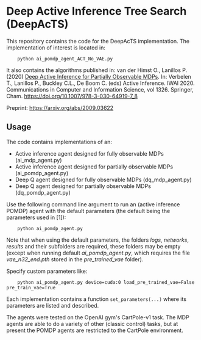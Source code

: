 # Deep Active Inference Tree Search (DeepAcTS)

This repository contains the code for the DeepAcTS implementation. The implementation of interest is located in:

```
	python ai_pomdp_agent_ACT_No_VAE.py
```

It also contains the algorithms published in: van der Himst O., Lanillos P. (2020) [Deep Active Inference for Partially Observable MDPs](https://doi.org/10.1007/978-3-030-64919-7_8). In: Verbelen T., Lanillos P., Buckley C.L., De Boom C. (eds) Active Inference. IWAI 2020. Communications in Computer and Information Science, vol 1326. Springer, Cham. https://doi.org/10.1007/978-3-030-64919-7_8

Preprint: https://arxiv.org/abs/2009.03622


## Usage
The code contains implementations of an:
- Active inference agent designed for fully observable MDPs (ai_mdp_agent.py)
- Active inference agent designed for partially observable MDPs (ai_pomdp_agent.py)
- Deep Q agent designed for fully observable MDPs (dq_mdp_agent.py)
- Deep Q agent designed for partially observable MDPs (dq_pomdp_agent.py)

Use the following command line argument to run an (active inference POMDP) agent with the default parameters (the default being the parameters used in [1]):

```
	python ai_pomdp_agent.py
```
Note that when using the default parameters, the folders *logs*, *networks*, *results* and their subfolders are required,
 these folders may be empty (except when running default *ai_pomdp_agent.py*, which requires the file *vae_n32_end.pth* stored in the *pre_trained_vae* folder).

Specify custom parameters like:

```
	python ai_pomdp_agent.py device=cuda:0 load_pre_trained_vae=False pre_train_vae=True
```

Each implementation contains a function ```set_parameters(...)``` where its parameters are listed and described.

The agents were tested on the OpenAI gym's CartPole-v1 task. The MDP agents are able to do a variety of other (classic control) tasks, but at present the POMDP agents are restricted to the CartPole environment.
